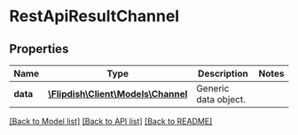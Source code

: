 # RestApiResultChannel

## Properties
Name | Type | Description | Notes
------------ | ------------- | ------------- | -------------
**data** | [**\Flipdish\\Client\Models\Channel**](Channel.md) | Generic data object. | 

[[Back to Model list]](../README.md#documentation-for-models) [[Back to API list]](../README.md#documentation-for-api-endpoints) [[Back to README]](../README.md)



